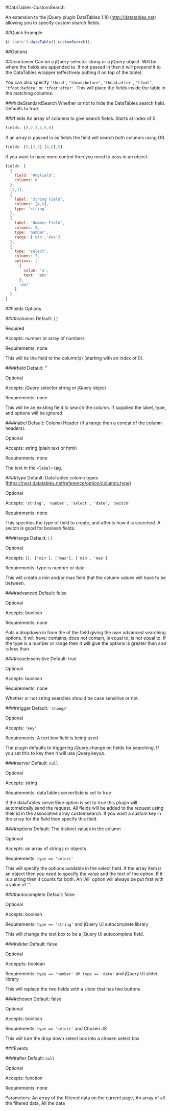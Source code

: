 #DataTables-CustomSearch

An extension to the jQuery plugin DataTables 1.10 (http://datatables.net) allowing you to specify custom search fields.


##Quick Example

```javascript
$('table').dataTable().customSearch();
```


##Options

###container
Can be a jQuery selector string or a jQuery object. Will be where the fields are appended to. If not passed in then it will prepend it to the DataTables wrapper (effectively putting it on top of the table).

You can also specify ```'thead'```, ```'thead:before'```, ```'thead:after'```, ```'tfoot'```, ```'tfoot:before'``` or ```'tfoot:after'```. This will place the fields inside the table in the matching columns.

###hideStandardSearch
Whether or not to hide the DataTables search field. Defaults to true.

###fields
An array of columns to give search fields. Starts at index of 0.
```javascript
fields: [0,2,3,4,5,6]
```

If an array is passed in as fields the field will search both columns using OR.
```javascript
fields: [0,[2,3],[4,6],5]
```

If you want to have more control then you need to pass in an object.
```javascript
fields: [
  {
    field: '#myField',
    columns: 0
  },
  [2,3],
  {
    label: 'String Field',
    columns: [4,6],
    type: 'string'
  },
  {
    label: 'Number Field',
    columns: 5,
    type: 'number',
    range: ['min','max']
  },
  {
    type: 'select',
    columns: 7,
    options: [
      {
        value: 'a',
        text: 'abc'
      },
      'def'
    ]
  }
]
```

##Fields Options

####columns
Default: ```[]```

Required

Accepts: number or array of numbers

Requirements: none

This will tie the field to the column(s) (starting with an index of 0).


####field
Default: ''

Optional

Accepts: jQuery selector string or jQuery object

Requirements: none

This will tie an existing field to search the column. If supplied the label, type, and options will be ignored.


####label
Default: Column Header (if a range then a concat of the column headers).

Optional

Accepts: string (plain text or html)

Requirements: none

The text in the ```<label>``` tag.


####type
Default: DataTables column types (https://next.datatables.net/reference/option/columns.type)

Optional

Accepts: ```'string', 'number', 'select', 'date', 'switch'```

Requirements: none

This specifies the type of field to create, and affects how it is searched. A switch is good for boolean fields.


####range
Default: ```[]```

Optional

Accepts: ```[], ['min'], ['max'], ['min', 'max']```

Requirements: type is number or date

This will create a min and/or max field that the column values will have to be between.


####advanced
Default: false

Optional

Accepts: boolean

Requirements: none

Puts a dropdown in from the of the field giving the user advanced searching options. It will have: contains, does not contain, is equal to, is not equal to. If the type is a number or range then it will give the options is greater than and is less than.


####caseInsensitive
Default: true

Optional

Accepts: boolean

Requirements: none

Whether or not string searches should be case sensitive or not.


####trigger
Default: ```'change'```

Optional

Accepts: ```'key'```

Requirements: A text box field is being used

The plugin defaults to triggering jQuery.change on fields for searching. If you set this to key then it will use jQuery.keyup.


####server
Default: ```null```

Optional

Accepts: string

Requirements: dataTables serverSide is set to true

If the dataTables serverSide option is set to true this plugin will automatically send the request. All fields will be added to the request using their id in the associative array customsearch. If you want a custom key in the array for the field then specify this field.


####options
Default: The distinct values in the column

Optional

Accepts: an array of strings or objects

Requirements: ```type == 'select'```

This will specify the options available in the select field. If the array item is an object then you need to specify the value and the text of the option. If it is a string then it counts for both. An 'All' option will always be put first with a value of ''.


####autocomplete
Default: false

Optional

Accepts: boolean

Requirements: ```type == 'string'``` and jQuery UI autocomplete library

This will change the text box to be a jQuery UI autocomplete field.


####slider
Default: false

Optional

Acceppts: boolean

Requirements: ```type == 'number' OR type == 'date'``` and jQuery UI slider library

This will replace the two fields with a slider that has two buttons


####chosen
Default: false

Optional

Accepts: boolean

Requirements: ```type == 'select'``` and Chosen JS

This will turn the drop down select box into a chosen select box


###Events

####after
Default: ```null```

Optional

Accepts: function

Requirements: none

Parameters: An array of the filtered data on the current page, An array of all the filtered data, All the data

